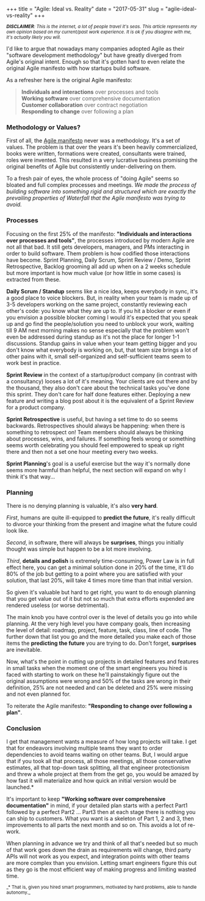 +++
title = "Agile: Ideal vs. Reality"
date = "2017-05-31"
slug = "agile-ideal-vs-reality"
+++

<small><i>
<b>DISCLAIMER</b>: This is the internet, a lot of people travel it's seas. This article represents my
own opinion based on my current/past work experience. It is ok if you disagree with me, it's
actually likely you will.
</i></small>

I'd like to argue that nowadays many companies adopted Agile as their "software development
methodology" but have greatly diverged from Agile's original intent. Enough so that it's
gotten hard to even relate the original Agile manifesto with how startups build software.

As a refresher here is the original Agile manifesto:

> **Individuals and interactions** over processes and tools<br>
> **Working software** over comprehensive documentation<br>
> **Customer collaboration** over contract negotiation<br>
> **Responding to change** over following a plan

### Methodology or Values?

First of all, the [Agile manifesto](http://agilemanifesto.org/) never was a methodology.
It's a set of values. The problem is that over the years it's been heavily commercialized,
books were written, formations were created, consultants were trained, roles were invented.
This resulted in a very lucrative business promising the original benefits of Agile but consistently
under-delivering on them.

To a fresh pair of eyes, the whole process of "doing Agile" seems so bloated and full complex
processes and meetings. _We made the process of building software into something rigid and
structured which are exactly the prevailing properties of Waterfall that the Agile manifesto
was trying to avoid._

### Processes

Focusing on the first 25% of the manifesto: **"Individuals and interactions over processes and
tools"**, the processes introduced by modern Agile are not all that bad. It still gets developers,
managers, and PMs interacting in order to build software. Them problem is how codified those
interactions have become. Sprint Planning, Daily Scrum, Sprint Review / Demo, Sprint Retrospective,
Backlog grooming all add up when on a 2 weeks schedule but more important is how much value (or
how little in some cases) is extracted from these.

**Daily Scrum / Standup** seems like a nice idea, keeps everybody in sync, it's a good place to voice
blockers. But, in reality when your team is made up of 3-5 developers working on the same project,
constantly reviewing each other's code: you know what they are up to. If you hit a blocker or even
if you envision a possible blocker coming I would it's expected that you speak up and go find
the people/solution you need to unblock your work, waiting till 9 AM next morning makes no sense
especially that the problem won't even be addressed during standup as it's not the place for longer
1-1 discussions. Standup gains in value when your team getting bigger and you don't know what
everybody is working on, but, that team size brings a lot of other pains with it, small
self-organized and self-sufficient teams seem to work best in practice.

**Sprint Review** in the context of a startup/product company (in contrast with a consultancy) looses
a lot of it's meaning. Your clients are out there and by the thousand, they also don't care about
the technical tasks you've done this sprint. They don't care for half done features either.
Deploying a new feature and writing a blog post about it is the equivalent of a Sprint Review for
a product company.

**Sprint Retrospective** is useful, but having a set time to do so seems backwards. Retrospectives
should always be happening: when there is something to retrospect on! Team members should always
be thinking about processes, wins, and failures. If something feels wrong or something seems worth
celebrating you should feel empowered to speak up right there and then not a set one hour meeting
every two weeks.

**Sprint Planning**'s goal is a useful exercise but the way it's normally done seems more harmful
than helpful, the next section will expand on why I think it's that way...

### Planning

There is no denying planning is valuable, it's also **very hard**.

_First_, humans are quite ill-equipped to **predict the future**, it's really
difficult to divorce your thinking from the present and imagine what the future
could look like.

_Second_, in software, there will always be **surprises**, things you initially
thought was simple but happen to be a lot more involving.

_Third_, **details and polish** is extremely time-consuming, Power Law is in
full effect here, you can get a minimal solution done in 20% of the time, it'll
do 80% of the job but getting to a point where you are satisfied with your
  solution, that last 20%, will take 4 times more time than that initial
  version.

So given it's valuable but hard to get right, you want to do enough planning that you get value out
of it but not so much that extra efforts expended are rendered useless (or worse detrimental).

The main knob you have control over is the level of details you go into while planning. At the very
high level you have company goals, then increasing the level of detail: roadmap, project, feature,
task, class, line of code. The further down that list you go and the more detailed you make each of
those items the **predicting the future** you are trying to do. Don't forget, **surprises** are
inevitable.

Now, what's the point in cutting up projects in detailed features and features in small tasks when
the moment one of the smart engineers you hired is faced with starting to work on these he'll
painstakingly figure out the original assumptions were wrong and 50% of the tasks are wrong in their
definition, 25% are not needed and can be deleted and 25% were missing and not even planned for.

To reiterate the Agile manifesto: **"Responding to change over following a plan"**.

### Conclusion

I get that management wants a measure of how long projects will take. I get that for endeavors
involving multiple teams they want to order dependencies to avoid teams waiting on other teams.
But, I would argue that if you took all that process, all those meetings, all those conservative
estimates, all that top-down task splitting, all that engineer protectionism and threw a whole
project at them from the get go, you would be amazed by how fast it will materialize and how quick
an initial version would be launched.*

It's important to keep **"Working software over comprehensive documentation"** in mind, if your
detailed plan starts with a perfect Part1 followed by a perfect Part2 ... Part3 then at each stage
there is nothing you can ship to customers. What you want is a skeleton of Part 1, 2 and 3, then
improvements to all parts the next month and so on. This avoids a lot of re-work.

When planning in advance we try and think of all that's needed but so much of that work goes down
the drain as requirements will change, third party APIs will not work as you expect, and integration
points with other teams are more complex than you envision. Letting smart engineers figure this out
as they go is the most efficient way of making progress and limiting wasted time.

<small>
_* That is, given you hired smart programmers, motivated by hard problems, able to handle autonomy._
</small>
